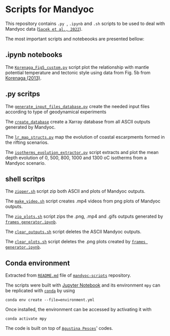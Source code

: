# Scripts for Mandyoc

This repository contains `.py `, `.ipynb` and `.sh` scripts to be used to deal with Mandyoc data ([`Sacek et al., 2022`](https://joss.theoj.org/papers/10.21105/joss.04070)).

The most important scripts and notebeooks are presented bellow:

## .ipynb notebooks
The [`Korenaga_Fig5_custom.py`](https://github.com/jopmas/scripts/blob/master/Korenaga_Fig5_custom.py) script plot the relationship with mantle potential temperature and tectonic style using data from Fig. 5b from [Korenaga (2013)](https://www.annualreviews.org/doi/abs/10.1146/annurev-earth-050212-124208). 

## .py scritps

The [`generate_input_files_database.py`](https://github.com/jopmas/scripts/blob/master/generate_input_files_database.py) create the needed input files according to type of geodynamical experiments

The [`create_database`](https://github.com/jopmas/scripts/blob/master/create_database.py) create a Xarray database from all ASCII outputs generated by Mandyoc.

The [`lr_map_structs.py`](https://github.com/jopmas/scripts/blob/master/lr_map_structs.py) map the evolution of coastal escarpments formed in the rifting scenarios.

The [`isotherms_evolution_extractor.py`](https://github.com/jopmas/scripts/blob/master/isotherms_evolution_extractor.py) script extracts and plot the mean depth evolution of 0, 500, 800, 1000 and 1300 oC isotherms from a Mandyoc scenario.

## shell scritps

The [`zipper.sh`](https://github.com/jopmas/scripts/blob/master/zipper.sh) script zip both ASCII and plots of Mandyoc outputs.

The [`make_video.sh`](https://github.com/jopmas/scripts/blob/master/make_video.sh) script creates .mp4 videos from png plots of Mandyoc outputs.

The [`zip_plots.sh`](https://github.com/jopmas/scripts/blob/master/zip_plots.sh) script zips the .png, .mp4 and .gifs outputs generated by [`frames generator.ipynb`](https://github.com/jamisonassuncao/mandyoc-scripts/blob/master/frames_generator.ipynb).

The [`clear_outputs.sh`](https://github.com/jopmas/scripts/blob/master/clear_outputs.sh) script deletes the ASCII Mandyoc outputs.

The [`clear_plots.sh`](https://github.com/jopmas/scripts/blob/master/clear_plots.sh) script deletes the .png plots created by [`frames generator.ipynb`](https://github.com/jamisonassuncao/mandyoc-scripts/blob/master/frames_generator.ipynb).

<!-- The [`.sh`](https://github.com/jopmas/scripts/blob/master/.sh) -->

## Conda environment

Extracted from [`README.md`](https://github.com/jamisonassuncao/mandyoc-scripts/blob/main/README.md) file of [`mandyoc-scripts`](https://github.com/jamisonassuncao/mandyoc-scripts/tree/main) repository.

The scripts were built with [Jupyter Notebook](https://jupyter.org/) and its environment `mpy` can be replicated with [`conda`](https://docs.conda.io/projects/conda/en/latest/user-guide/tasks/manage-environments.html) by using
```
conda env create --file=environment.yml
```

Once installed, the environment can be accessed by activating it with
```
conda activate mpy
```

The code is built on top of [`Agustina Pesces`](https://github.com/aguspesce)' codes.
